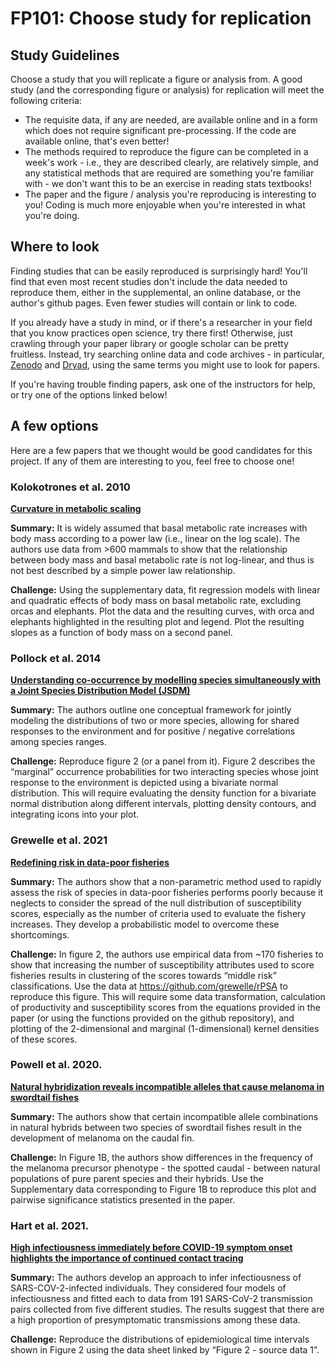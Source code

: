 # FP101: Choose study for replication



## Study Guidelines

Choose a study that you will replicate a figure or analysis from. A good study (and the corresponding figure or analysis) for replication will meet the following criteria:

- The requisite data, if any are needed, are available online and in a form which does not require significant pre-processing. If the code are available online, that's even better!
- The methods required to reproduce the figure can be completed in a week's work - i.e., they are described clearly, are relatively simple, and any statistical methods that are required are something you're familiar with - we don't want this to be an exercise in reading stats textbooks!
-  The paper and the figure / analysis you're reproducing is interesting to you! Coding is much more enjoyable when you're interested in what you're doing.



## Where to look

Finding studies that can be easily reproduced is surprisingly hard! You'll find that even most recent studies don't include the data needed to reproduce them, either in the supplemental, an online database, or the author's github pages. Even fewer studies will contain or link to code.

If you already have a study in mind, or if there's a researcher in your field that you know practices open science, try there first! Otherwise, just crawling through your paper library or google scholar can be pretty fruitless. Instead, try searching online data and code archives - in particular, [Zenodo](https://zenodo.org/) and [Dryad](https://datadryad.org/stash), using the same terms you might use to look for papers.

If you're having trouble finding papers, ask one of the instructors for help, or try one of the options linked below!



## A few options

Here are a few papers that we thought would be good candidates for this project. If any of them are interesting to you, feel free to choose one!

### Kolokotrones et al. 2010
[**Curvature in metabolic scaling**](https://www.nature.com/articles/nature08920)

**Summary:** It is widely assumed that basal metabolic rate increases with body mass according to a power law (i.e., linear on the log scale). The authors use data from >600 mammals to show that the relationship between body mass and basal metabolic rate is not log-linear, and thus is not best described by a simple power law relationship.

**Challenge:** Using the supplementary data, fit regression models with linear and quadratic effects of body mass on basal metabolic rate, excluding orcas and elephants. Plot the data and the resulting curves, with orca and elephants highlighted in the resulting plot and legend. Plot the resulting slopes as a function of body mass on a second panel.

### Pollock et al. 2014
[**Understanding co-occurrence by modelling species simultaneously with a Joint Species Distribution Model (JSDM)**](https://besjournals.onlinelibrary.wiley.com/doi/full/10.1111/2041-210X.12180)

**Summary:** The authors outline one conceptual framework for jointly modeling the distributions of two or more species, allowing for shared responses to the environment and for positive / negative correlations among species ranges. 

**Challenge:** Reproduce figure 2 (or a panel from it). Figure 2 describes the “marginal” occurrence probabilities for two interacting species whose joint response to the environment is depicted using a bivariate normal distribution. This will require evaluating the density function for a bivariate normal distribution along different intervals, plotting density contours, and integrating icons into your plot.

### Grewelle et al. 2021
[**Redefining risk in data-poor fisheries**](https://doi.org/10.1111/faf.12561)

**Summary:** The authors show that a non-parametric method used to rapidly assess the risk of species in data-poor fisheries performs poorly because it neglects to consider the spread of the null distribution of susceptibility scores, especially as the number of criteria used to evaluate the fishery increases. They develop a probabilistic model to overcome these shortcomings. 

**Challenge:** In figure 2, the authors use empirical data from ~170 fisheries to show that increasing the number of susceptibility attributes used to score fisheries results in clustering of the scores towards “middle risk” classifications. Use the data at https://github.com/grewelle/rPSA to reproduce this figure. This will require some data transformation, calculation of productivity and susceptibility scores from the equations provided in the paper (or using the functions provided on the github repository), and plotting of the 2-dimensional and marginal (1-dimensional) kernel densities of these scores.

### Powell et al. 2020.

[**Natural hybridization reveals incompatible alleles that cause melanoma in swordtail fishes**](https://www.science.org/doi/10.1126/science.aba5216)

**Summary:** The authors show that certain incompatible allele combinations in natural hybrids between two species of swordtail fishes result in the development of melanoma on the caudal fin. 

**Challenge:** In Figure 1B, the authors show differences in the frequency of the melanoma precursor phenotype - the spotted caudal - between natural populations of pure parent species and their hybrids. Use the Supplementary data corresponding to Figure 1B to reproduce this plot and pairwise significance statistics presented in the paper.

### Hart et al. 2021.
[**High infectiousness immediately before COVID-19 symptom onset highlights the importance of continued contact tracing**](https://elifesciences.org/articles/65534)

**Summary:** The authors develop an approach to infer infectiousness of SARS-COV-2-infected individuals. They considered four models of infectiousness and fitted each to data from 191 SARS-CoV-2 transmission pairs collected from five different studies. The results suggest that there are a high proportion of presymptomatic transmissions among these data.

**Challenge:** Reproduce the distributions of epidemiological time intervals shown in Figure 2 using the data sheet linked by “Figure 2 - source data 1”.

